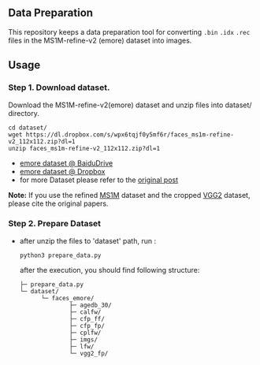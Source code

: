 ## Data Preparation
This repository keeps a data preparation tool for converting `.bin` `.idx` `.rec` files in the MS1M-refine-v2 (emore) dataset into images.

## Usage

### Step 1. Download dataset.

Download the MS1M-refine-v2(emore) dataset and unzip files into dataset/ directory.

```
cd dataset/
wget https://dl.dropbox.com/s/wpx6tqjf0y5mf6r/faces_ms1m-refine-v2_112x112.zip?dl=1
unzip faces_ms1m-refine-v2_112x112.zip?dl=1
```
- [emore dataset @ BaiduDrive](https://pan.baidu.com/s/1eXohwNBHbbKXh5KHyItVhQ)
- [emore dataset @ Dropbox](https://www.dropbox.com/s/wpx6tqjf0y5mf6r/faces_ms1m-refine-v2_112x112.zip?dl=0)
- for more Dataset please refer to the [original post](https://github.com/deepinsight/insightface/wiki/Dataset-Zoo)

**Note:** If you use the refined [MS1M](https://arxiv.org/abs/1607.08221) dataset and the cropped [VGG2](https://arxiv.org/abs/1710.08092) dataset, please cite the original papers.

### Step 2. Prepare Dataset

- after unzip the files to 'dataset' path, run :

  ```
  python3 prepare_data.py
  ```

  after the execution, you should find following structure:

  ```
  ├─ prepare_data.py
  └─ dataset/
        └─ faces_emore/
                ├─ agedb_30/
                ├─ calfw/
                ├─ cfp_ff/
                ├─ cfp_fp/
                ├─ cplfw/
                ├─ imgs/
                ├─ lfw/
                └─ vgg2_fp/
  ```
